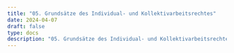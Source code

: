 ```yaml
---
title: "05. Grundsätze des Individual- und Kollektivarbeitsrechtes"
date: 2024-04-07
draft: false
type: docs
description: "05. Grundsätze des Individual- und Kollektivarbeitsrechtes description"
---
```


